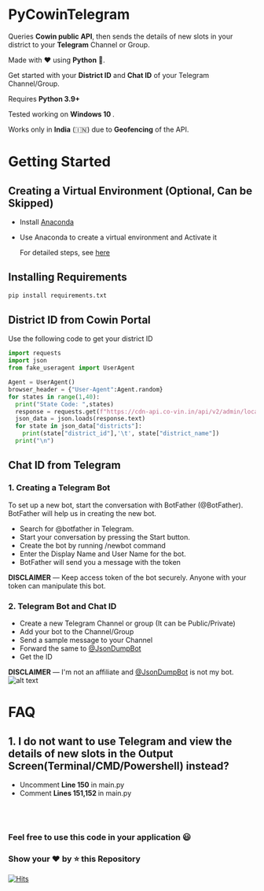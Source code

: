 # PyCowinTelegram
Queries <b>Cowin public API</b>, then sends the details of new slots in your district to your <b>Telegram</b> Channel or Group.

Made with ❤️ using <b>Python</b> 🐍.

Get started with your <b>District ID</b> and <b>Chat ID</b> of your Telegram Channel/Group.

Requires <b> Python 3.9+ </b> 

Tested working on <b> Windows 10 </b>.

Works only in <b>India</b> (🇮🇳) due to <b>Geofencing</b> of the API.


# Getting Started

## Creating a Virtual Environment (Optional, Can be Skipped)

* Install [Anaconda](https://www.anaconda.com/products/individual)
* Use Anaconda to create a virtual environment and Activate it

   For detailed steps, see [here](https://medium.com/swlh/setting-up-a-conda-environment-in-less-than-5-minutes-e64d8fc338e4#:~:text=Scenario%203%3A%20You,conda%20activate%20%3Cenvironment_name%3E)



## Installing Requirements  

```python
pip install requirements.txt
```


## District ID from Cowin Portal
Use the following code to get your district ID

````python
import requests
import json
from fake_useragent import UserAgent

Agent = UserAgent()
browser_header = {"User-Agent":Agent.random}
for states in range(1,40):
  print("State Code: ",states)
  response = requests.get(f"https://cdn-api.co-vin.in/api/v2/admin/location/districts/{states}", headers=browser_header)
  json_data = json.loads(response.text)
  for state in json_data["districts"]:
    print(state["district_id"],'\t', state["district_name"])
  print("\n")

````


## Chat ID from Telegram

### 1. Creating a Telegram Bot 

To set up a new bot, start the conversation with BotFather (@BotFather).
BotFather will help us in creating the new bot.
* Search for @botfather in Telegram.
* Start your conversation by pressing the Start button.
* Create the bot by running /newbot command
* Enter the Display Name and User Name for the bot.
* BotFather will send you a message with the token

<b>DISCLAIMER</b> — Keep access token of the bot securely. Anyone with your token can manipulate this bot.

 
### 2. Telegram Bot and Chat ID
* Create a new Telegram Channel or group (It can be Public/Private)
* Add your bot to the Channel/Group 
* Send a sample message to your Channel
* Forward the same to [@JsonDumpBot](https://t.me/JsonDumpBot)
* Get the ID

<b>DISCLAIMER</b> — I'm not an affiliate and [@JsonDumpBot](https://t.me/JsonDumpBot) is not my bot.
![alt text](https://i.stack.imgur.com/whXiS.png)



# FAQ
## 1. I do not want to use Telegram and view the details of new slots in the Output Screen(Terminal/CMD/Powershell) instead?

* Uncomment <b>Line 150</b> in main.py
* Comment <b>Lines 151,152 </b> in main.py

<br>
<br>
<h3> Feel free to use this code in your application 😃 </h3>
<h3> Show your ❤️ by ⭐ this Repository </h3> 


[![Hits](https://hits.seeyoufarm.com/api/count/incr/badge.svg?url=https%3A%2F%2Fgithub.com%2FPSaiSurya%2FPyCowinTelegram&count_bg=%2379C83D&title_bg=%23555555&icon=github.svg&icon_color=%23E7E7E7&title=Visits&edge_flat=false)](https://hits.seeyoufarm.com)

